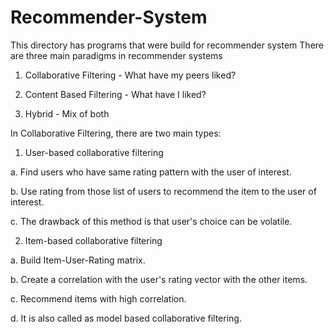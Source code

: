 # Recommender-System
This directory has programs that were build for recommender system
There are three main paradigms in recommender systems

1. Collaborative Filtering - What have my peers liked?

2. Content Based Filtering - What have I liked?

3. Hybrid - Mix of both


In Collaborative Filtering, there are two main types:

1. User-based collaborative filtering

  a. Find users who have same rating pattern with the user of interest.
  
  b. Use rating from those list of users to recommend the item to the user of interest.
  
  c. The drawback of this method is that user's choice can be volatile.
  
2. Item-based collaborative filtering

  a. Build Item-User-Rating matrix.
  
  b. Create a correlation with the user's rating vector with the other items.
  
  c. Recommend items with high correlation.
  
  d. It is also called as model based collaborative filtering.    
